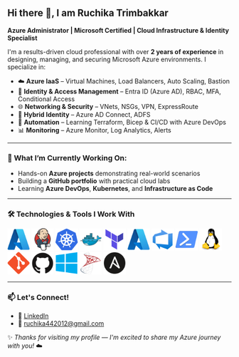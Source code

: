 ## Hi there 👋, I am Ruchika Trimbakkar

**Azure Administrator | Microsoft Certified | Cloud Infrastructure & Identity Specialist**

I'm a results-driven cloud professional with over **2 years of experience** in designing, managing, and securing Microsoft Azure environments. I specialize in:

- ☁️ **Azure IaaS** – Virtual Machines, Load Balancers, Auto Scaling, Bastion
- 🔐 **Identity & Access Management** – Entra ID (Azure AD), RBAC, MFA, Conditional Access
- 🌐 **Networking & Security** – VNets, NSGs, VPN, ExpressRoute
- 🔄 **Hybrid Identity** – Azure AD Connect, ADFS
- 🧩 **Automation** – Learning Terraform, Bicep & CI/CD with Azure DevOps
- 📊 **Monitoring** – Azure Monitor, Log Analytics, Alerts

---

### 🚀 What I’m Currently Working On:
- Hands-on **Azure projects** demonstrating real-world scenarios
- Building a **GitHub portfolio** with practical cloud labs
- Learning **Azure DevOps**, **Kubernetes**, and **Infrastructure as Code**

---
### 🛠️ Technologies & Tools I Work With

<img src="https://raw.githubusercontent.com/devicons/devicon/master/icons/azure/azure-original.svg" alt="Azure" width="50" height="50" />
<img src="https://raw.githubusercontent.com/devicons/devicon/master/icons/jenkins/jenkins-original.svg" alt="Jenkins" width="50" height="50" />
<img src="https://raw.githubusercontent.com/devicons/devicon/master/icons/kubernetes/kubernetes-plain.svg" alt="Kubernetes" width="50" height="50" />
<img src="https://raw.githubusercontent.com/devicons/devicon/master/icons/docker/docker-original.svg" alt="Docker" width="50" height="50" />
<img src="https://raw.githubusercontent.com/devicons/devicon/master/icons/terraform/terraform-original.svg" alt="Terraform" width="50" height="50" />
<img src="https://raw.githubusercontent.com/devicons/devicon/master/icons/azure/azure-original.svg" alt="Bicep" width="50" height="50" /> <!-- No official Bicep logo, reusing Azure -->
<img src="https://raw.githubusercontent.com/devicons/devicon/master/icons/azuredevops/azuredevops-original.svg" alt="Azure DevOps" width="50" height="50" />
<img src="https://raw.githubusercontent.com/devicons/devicon/master/icons/powershell/powershell-original.svg" alt="PowerShell" width="50" height="50" />
<img src="https://raw.githubusercontent.com/devicons/devicon/master/icons/linux/linux-original.svg" alt="Linux" width="50" height="50" />
<img src="https://raw.githubusercontent.com/devicons/devicon/master/icons/git/git-original.svg" alt="Git" width="50" height="50" />
<img src="https://raw.githubusercontent.com/devicons/devicon/master/icons/github/github-original.svg" alt="GitHub Actions" width="50" height="50" />
<img src="https://raw.githubusercontent.com/devicons/devicon/master/icons/windows8/windows8-original.svg" alt="Windows Server" width="50" height="50" />
<img src="https://raw.githubusercontent.com/devicons/devicon/master/icons/microsoftsqlserver/microsoftsqlserver-original.svg" alt="SQL Server" width="50" height="50" />
<img src="https://raw.githubusercontent.com/devicons/devicon/master/icons/ansible/ansible-original.svg" alt="Ansible" width="50" height="50" />

---
### 📫 Let's Connect!
- 🔗 [LinkedIn](https://www.linkedin.com/in/ruchika-trimbakkar-02236b221)
- 📧 ruchika442012@gmail.com

✨ *Thanks for visiting my profile — I'm excited to share my Azure journey with you!* ☁️
